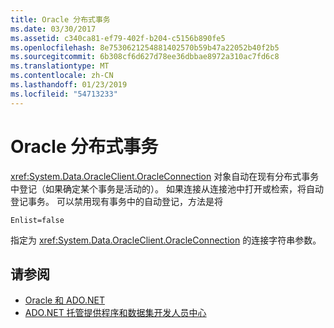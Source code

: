 ```yaml
---
title: Oracle 分布式事务
ms.date: 03/30/2017
ms.assetid: c340ca81-ef79-402f-b204-c5156b890fe5
ms.openlocfilehash: 8e7530621254881402570b59b47a22052b40f2b5
ms.sourcegitcommit: 6b308cf6d627d78ee36dbbae8972a310ac7fd6c8
ms.translationtype: MT
ms.contentlocale: zh-CN
ms.lasthandoff: 01/23/2019
ms.locfileid: "54713233"
---
```

# <a name="oracle-distributed-transactions"></a>Oracle 分布式事务
<xref:System.Data.OracleClient.OracleConnection> 对象自动在现有分布式事务中登记（如果确定某个事务是活动的）。 如果连接从连接池中打开或检索，将自动登记事务。 可以禁用现有事务中的自动登记，方法是将  
  
```  
Enlist=false  
```  
  
 指定为 <xref:System.Data.OracleClient.OracleConnection> 的连接字符串参数。  
  
## <a name="see-also"></a>请参阅
- [Oracle 和 ADO.NET](../../../../docs/framework/data/adonet/oracle-and-adonet.md)
- [ADO.NET 托管提供程序和数据集开发人员中心](https://go.microsoft.com/fwlink/?LinkId=217917)

